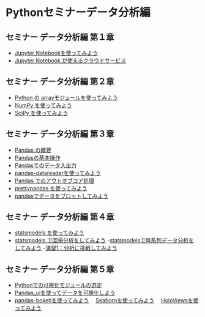 Pythonセミナーデータ分析編
=================
[](https://upload.wikimedia.org/wikipedia/commons/f/f8/Python_logo_and_wordmark.svg)

## セミナー データ分析編 第１章
- [Jupyter  Notebookを使ってみよう](01_JupyterNootbook/01_Intro.md)
- [Jupyter Notebook が使えるクラウドサービス](01_JupyterNootbook/02_JupyterNootbook_SaaS.md)

## セミナー データ分析編 第２章
- [Python の arrayモジュールを使ってみよう](02.01_Array)
- [NumPy を使ってみよう](02.02_NumPy)
- [SciPy を使ってみよう](02.03_SciPy)

## セミナー データ分析編 第３章
- [Pandas の概要](03.01_Pandas/01_Intro.md)
- [Pandasの基本操作](03.01_Pandas/02_BasicOperations.md)
- [Pandasでのデータ入出力](03.01_Pandas/03_DataIO.md)
- [pandas-datareaderを使ってみよう](03.01_Pandas/04_pandas_datareader.md)
- [Pandas でのアウトオブコア処理](03.01_Pandas/05_pandas_out_of_core.md)
- [prettypandas を使ってみよう](03.01_Pandas/06_prettypandas.md)
- [pandasでデータをプロットしてみよう](03.01_Pandas/07_pandas_plot.md)

## セミナー データ分析編 第４章
- [statsmodels を使ってみよう](04.01_Statsmodels/01_Intro.md)
- [statsmodels で回帰分析をしてみよう](04.01_Statsmodels/02_correation.md)
-[statsmodelsで時系列データ分析をしてみよう](04.01_Statsmodels/03_timeseries.md)
-[演習1：分析に挑戦してみよう](exercises)

## セミナー データ分析編 第５章
- [Pythonでの可視化モジュールの選定](05.00_Choice_Visualize.md)
- [Pandas_uiを使ってデータを可視化しよう](05.01_pandas_ui/README.md)
- [pandas-bokehを使ってみよう](05.02_pandas_bokeh)
　[Seabornを使ってみよう](05.04_holoviews)
　[HoloViewsを使ってみよう](05.05_holoview)
